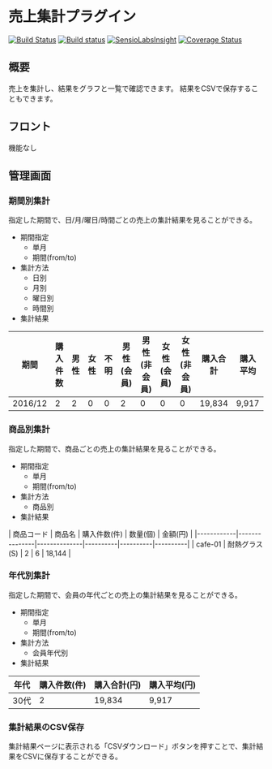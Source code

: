 # 売上集計プラグイン

[![Build Status](https://travis-ci.org/EC-CUBE/sales-report-plugin.svg?branch=sale-report-renew)](https://travis-ci.org/eccubevn/sales-report-plugin)
[![Build status](https://ci.appveyor.com/api/projects/status/7ywi4kw3q5pru4j3/branch/master?svg=true)](https://ci.appveyor.com/project/ECCUBE/sales-report-plugin/branch/master)
[![SensioLabsInsight](https://insight.sensiolabs.com/projects/c044fde6-ee82-42ed-bc3e-7a91652656bf/mini.png)](https://insight.sensiolabs.com/projects/c044fde6-ee82-42ed-bc3e-7a91652656bf)
[![Coverage Status](https://coveralls.io/repos/github/EC-CUBE/sales-report-plugin/badge.svg?branch=master)](https://coveralls.io/github/EC-CUBE/sales-report-plugin?branch=master)

## 概要
売上を集計し、結果をグラフと一覧で確認できます。
結果をCSVで保存することもできます。

## フロント
機能なし

## 管理画面
### 期間別集計
指定した期間で、日/月/曜日/時間ごとの売上の集計結果を見ることができる。

- 期間指定
	- 単月
	- 期間(from/to)
- 集計方法
	- 日別
	- 月別
	- 曜日別
	- 時間別
- 集計結果

| 期間    | 購入件数 | 男性 | 女性 | 不明 | 男性 (会員) | 男性 (非会員) | 女性 (会員) | 女性 (非会員) | 購入合計 | 購入平均 |
|---------|----------|------|------|------|-------------|---------------|-------------|---------------|----------|----------|
| 2016/12 | 2        | 2    | 0    | 0    | 2           | 0             | 0           | 0             | 19,834   | 9,917    |

### 商品別集計
指定した期間で、商品ごとの売上の集計結果を見ることができる。

- 期間指定
	- 単月
	- 期間(from/to)
- 集計方法
	- 商品別
- 集計結果

| 商品コード | 商品名        | 購入件数(件) | 数量(個) | 金額(円) |
|------------|---------------|--------------|----------|----------|----------|
| cafe-01    | 耐熱グラス(S) | 2            | 6        | 18,144   |

### 年代別集計
指定した期間で、会員の年代ごとの売上の集計結果を見ることができる。

- 期間指定
	- 単月
	- 期間(from/to)
- 集計方法
	- 会員年代別
- 集計結果

| 年代 | 購入件数(件) | 購入合計(円) | 購入平均(円) |
|------|--------------|--------------|--------------|
| 30代 | 2            | 19,834       | 9,917        |

### 集計結果のCSV保存
集計結果ページに表示される「CSVダウンロード」ボタンを押すことで、集計結果をCSVに保存することができる。
